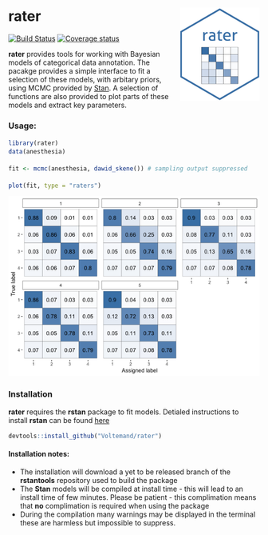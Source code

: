 
# rater <img src="man/figures/rater.png" align="right" width="160" />

[![Build
Status](https://travis-ci.com/Voltemand/rater.svg?branch=master)](https://travis-ci.com/Voltemand/rater)
[![Coverage
status](https://codecov.io/gh/Voltemand/rateR/branch/master/graph/badge.svg)](https://codecov.io/github/Voltemand/rateR?branch=master)

**rater** provides tools for working with Bayesian models of categorical
data annotation. The pacakge provides a simple interface to fit a
selection of these models, with arbitary priors, using MCMC provided by
[Stan](https://mc-stan.org/). A selection of functions are also provided
to plot parts of these models and extract key parameters.

### Usage:

``` r
library(rater)
data(anesthesia)

fit <- mcmc(anesthesia, dawid_skene()) # sampling output suppressed

plot(fit, type = "raters")
```

![](man/figures/README-syntax_demo-1.png)<!-- -->

### Installation

**rater** requires the **rstan** package to fit models. Detialed
instructions to install **rstan** can be found
[here](https://github.com/stan-dev/rstan/wiki/RStan-Getting-Started)

``` r
devtools::install_github("Voltemand/rater")
```

#### Installation notes:

  - The installation will download a yet to be released branch of the
    **rstantools** repository used to build the package
  - The **Stan** models will be compiled at install time - this will
    lead to an install time of few minutes. Please be patient - this
    complimation means that **no** complimation is required when using
    the package
  - During the compilation many warnings may be displayed in the
    terminal these are harmless but impossible to suppress.
